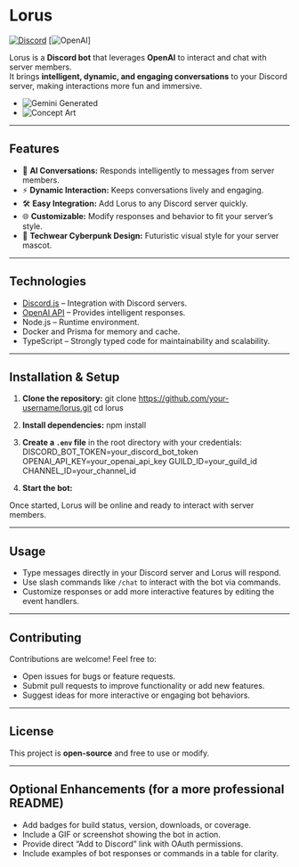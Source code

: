 # Lorus

[![Discord](https://img.shields.io/badge/Discord-Bot-blue?logo=discord)](https://discord.com/) [![OpenAI](https://img.shields.io/badge/OpenAI-API-green?logo=openai)]

Lorus is a **Discord bot** that leverages **OpenAI** to interact and chat with server members.  
It brings **intelligent, dynamic, and engaging conversations** to your Discord server, making interactions more fun and immersive.

- ![Gemini Generated](https://github.com/user-attachments/assets/250b771c-a805-4572-82e0-31dbd3461123)
- ![Concept Art](https://github.com/user-attachments/assets/5b195fd2-cb5c-46f5-a696-569876fd21ed)

---

## Features

- 💬 **AI Conversations:** Responds intelligently to messages from server members.  
- ⚡ **Dynamic Interaction:** Keeps conversations lively and engaging.  
- 🛠️ **Easy Integration:** Add Lorus to any Discord server quickly.  
- 🌐 **Customizable:** Modify responses and behavior to fit your server’s style.  
- 🎨 **Techwear Cyberpunk Design:** Futuristic visual style for your server mascot.  

---

## Technologies

- [Discord.js](https://discord.js.org/) – Integration with Discord servers.  
- [OpenAI API](https://openai.com/api) – Provides intelligent responses.  
- Node.js – Runtime environment.
- Docker and Prisma for memory and cache.
- TypeScript – Strongly typed code for maintainability and scalability.  

---

## Installation & Setup

1. **Clone the repository:**
git clone https://github.com/your-username/lorus.git
cd lorus

2. **Install dependencies:**
npm install

3. **Create a `.env` file** in the root directory with your credentials:
DISCORD_BOT_TOKEN=your_discord_bot_token
OPENAI_API_KEY=your_openai_api_key
GUILD_ID=your_guild_id
CHANNEL_ID=your_channel_id

4. **Start the bot:**

Once started, Lorus will be online and ready to interact with server members.

---

## Usage

- Type messages directly in your Discord server and Lorus will respond.  
- Use slash commands like `/chat` to interact with the bot via commands.  
- Customize responses or add more interactive features by editing the event handlers.

---

## Contributing

Contributions are welcome! Feel free to:

- Open issues for bugs or feature requests.  
- Submit pull requests to improve functionality or add new features.  
- Suggest ideas for more interactive or engaging bot behaviors.  

---

## License

This project is **open-source** and free to use or modify.  

---

## Optional Enhancements (for a more professional README)

- Add badges for build status, version, downloads, or coverage.  
- Include a GIF or screenshot showing the bot in action.  
- Provide direct “Add to Discord” link with OAuth permissions.  
- Include examples of bot responses or commands in a table for clarity.



